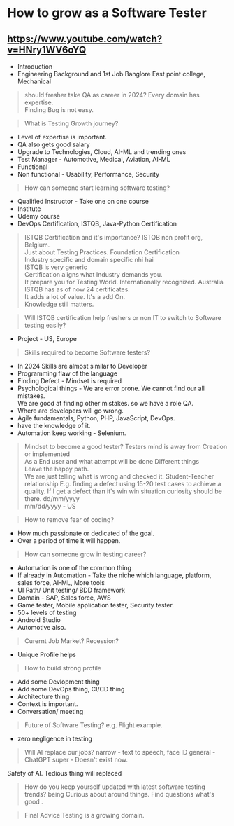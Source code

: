 # How to grow as a Software Tester

## <https://www.youtube.com/watch?v=HNry1WV6oYQ>

* Introduction
* Engineering Background and 1st Job
Banglore East point college, Mechanical

> should fresher take QA as career in 2024?
Every domain has expertise.  
Finding Bug is not easy.  

> What is Testing Growth journey?

* Level of expertise is important.  
* QA also gets good salary
* Upgrade to Technologies, Cloud, AI-ML and trending ones
* Test Manager - Automotive, Medical, Aviation, AI-ML
* Functional
* Non functional - Usability, Performance, Security

> How can someone start learning software testing?

* Qualified Instructor - Take one on one course
* Institute
* Udemy course
* DevOps Certification, ISTQB, Java-Python Certification

> ISTQB Certification and it's importance?
ISTQB non profit org, Belgium.  
Just about Testing Practices.
Foundation Certification  
Industry specific and domain specific nhi hai  
ISTQB is very generic  
Certification aligns what Industry demands you.  
It prepare you for Testing World.
Internationally recognized. Australia
ISTQB has as of now 24 certificates.  
It adds a lot of value. It's a add On.  
Knowledge still matters.

> Will ISTQB certification help freshers or non IT to switch to Software testing easily?

* Project - US, Europe

> Skills required to become Software testers?

* In 2024 Skills are almost similar to Developer
* Programming flaw of the language
* Finding Defect - Mindset is required
* Psychological things - We are error prone.
We cannot find our all mistakes.  
We are good at finding other mistakes.
so we have a role QA.
* Where are developers will go wrong.
* Agile fundamentals, Python, PHP, JavaScript, DevOps.
* have the knowledge of it.
* Automation keep working - Selenium.

> Mindset to become a good tester?
Testers mind is away from Creation or implemented  
As a End user and what attempt will be done
Different things  
Leave the happy path.  
We are just telling what is wrong and checked it. Student-Teacher relationship
E.g. finding a defect using 15-20 test cases to achieve a quality. If I get a defect than it's win win situation
curiosity should be there.
dd/mm/yyyy  
mm/dd/yyyy - US

> How to remove fear of coding?

* How much passionate or dedicated of the goal.
* Over a period of time it will happen.

> How can someone grow in testing career?

* Automation is one of the common thing
* If already in Automation - Take the niche which language, platform, sales force, AI-ML, More tools
* UI Path/ Unit testing/ BDD framework
* Domain - SAP, Sales force, AWS
* Game tester, Mobile application tester, Security tester.
* 50+ levels of testing
* Android Studio
* Automotive also.

> Curernt Job Market? Recession?

* Unique Profile helps

> How to build strong profile

* Add some Devlopment thing
* Add some DevOps thing, CI/CD thing
* Architecture thing
* Context is important.
* Conversation/ meeting

> Future of Software Testing?
e.g. Flight example.
* zero negligence in testing

> Will AI replace our jobs?
narrow - text to speech, face ID
general - ChatGPT
super - Doesn't exist now.

Safety of AI.
Tedious thing will replaced

> How do you keep yourself updated with latest software testing trends?
being Curious about around things.
Find questions 
what's good .

> Final Advice
Testing is a growing domain.

